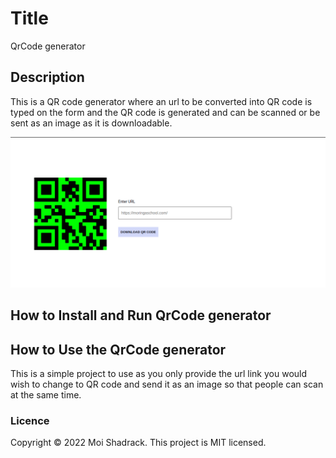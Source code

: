 # Title
QrCode generator

## Description
This is a QR code generator where an url to be converted into QR code is typed on the form and the QR code is generated and can be scanned or be sent as an image as it is downloadable.

![Alt text](/src/assets/images/home.png?raw=true "Home page")
## How to Install and Run QrCode generator


## How to Use the QrCode generator
This is a simple project to use as you only provide the url link you would wish to change to QR code and send it as an image so that people can scan at the same time.

### Licence
Copyright © 2022 Moi Shadrack.
This project is MIT licensed.


